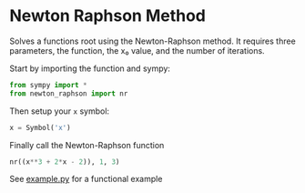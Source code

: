 # Newton Raphson Method

Solves a functions root using the Newton-Raphson method. It requires three parameters, the function, the x₀ value, and the number of iterations.

Start by importing the function and sympy:

```python
from sympy import *
from newton_raphson import nr
```

Then setup your `x` symbol:

```python
x = Symbol('x')
```

Finally call the Newton-Raphson function

```python
nr((x**3 + 2*x - 2)), 1, 3)
```

See [example.py](https://github.com/matthewkayne/newton-raphson-method/blob/master/example.py) for a functional example
